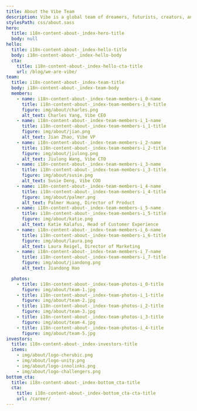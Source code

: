 ```yaml
---
title: About the Vibe Team
description: Vibe is a global team of dreamers, futurists, creators, and builders, all united by a shared commitment to connect people to one another.
stylesPath: css/about.sass
hero:
  title: i18n-content-about-_index-hero-title
  body: null
hello:
  title: i18n-content-about-_index-hello-title
  body: i18n-content-about-_index-hello-body
  cta:
    title: i18n-content-about-_index-hello-cta-title
    url: /blog/we-are-vibe/
team:
  title: i18n-content-about-_index-team-title
  body: i18n-content-about-_index-team-body
  members:
    - name: i18n-content-about-_index-team-members-i_0-name
      title: i18n-content-about-_index-team-members-i_0-title
      figure: img/about/charles.png
      alt_text: Charles Yang, Vibe CEO
    - name: i18n-content-about-_index-team-members-i_1-name
      title: i18n-content-about-_index-team-members-i_1-title
      figure: img/about/jian.png
      alt_text: Jian Zhao, Vibe VP
    - name: i18n-content-about-_index-team-members-i_2-name
      title: i18n-content-about-_index-team-members-i_2-title
      figure: img/about/jiulong.png
      alt_text: Jiulong Wang, Vibe CTO
    - name: i18n-content-about-_index-team-members-i_3-name
      title: i18n-content-about-_index-team-members-i_3-title
      figure: img/about/susie.png
      alt_text: Susie Deng, Vibe COO
    - name: i18n-content-about-_index-team-members-i_4-name
      title: i18n-content-about-_index-team-members-i_4-title
      figure: img/about/palmer.png
      alt_text: Palmer Huang, Director of Product
    - name: i18n-content-about-_index-team-members-i_5-name
      title: i18n-content-about-_index-team-members-i_5-title
      figure: img/about/katie.png
      alt_text: Katie Kalafus, Head of Customer Experience
    - name: i18n-content-about-_index-team-members-i_6-name
      title: i18n-content-about-_index-team-members-i_6-title
      figure: img/about/laura.png
      alt_text: Laura Reigel, Director of Marketing
    - name: i18n-content-about-_index-team-members-i_7-name
      title: i18n-content-about-_index-team-members-i_7-title
      figure: img/about/jiandong.png
      alt_text: Jiandong Hao

  photos:
    - title: i18n-content-about-_index-team-photos-i_0-title
      figure: img/about/team-1.jpg
    - title: i18n-content-about-_index-team-photos-i_1-title
      figure: img/about/team-2.jpg
    - title: i18n-content-about-_index-team-photos-i_2-title
      figure: img/about/team-3.jpg
    - title: i18n-content-about-_index-team-photos-i_3-title
      figure: img/about/team-4.jpg
    - title: i18n-content-about-_index-team-photos-i_4-title
      figure: img/about/team-5.jpg
investors:
  title: i18n-content-about-_index-investors-title
  items:
    - img/about/logo-cherubic.png
    - img/about/logo-unity.png
    - img/about/logo-innolinks.png
    - img/about/logo-challengers.png
bottom_cta:
  title: i18n-content-about-_index-bottom_cta-title
  cta:
    title: i18n-content-about-_index-bottom_cta-cta-title
    url: /career/
---
```

